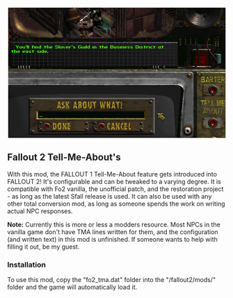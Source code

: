 <p align="center"><img src="fo2_tma.png" alt="Fallout 2 Tell-Me-Abouts"/></p>

Fallout 2 Tell-Me-About's
------------------

With this mod, the FALLOUT 1 Tell-Me-About feature gets introduced into FALLOUT 2! It's configurable and can be tweaked to a varying degree. It is compatible with Fo2 vanilla, the unofficial patch, and the restoration project - as long as the latest Sfall release is used. It can also be used with any other total conversion mod, as long as someone spends the work on writing actual NPC responses.

**Note:** Currently this is more or less a modders resource. Most NPCs in the vanilla game don't have TMA lines written for them, and the configuration (and written text) in this mod is unfinished. If someone wants to help with filling it out, be my guest.

### Installation
To use this mod, copy the "fo2_tma.dat" folder into the "/fallout2/mods/" folder and the game will automatically load it.
